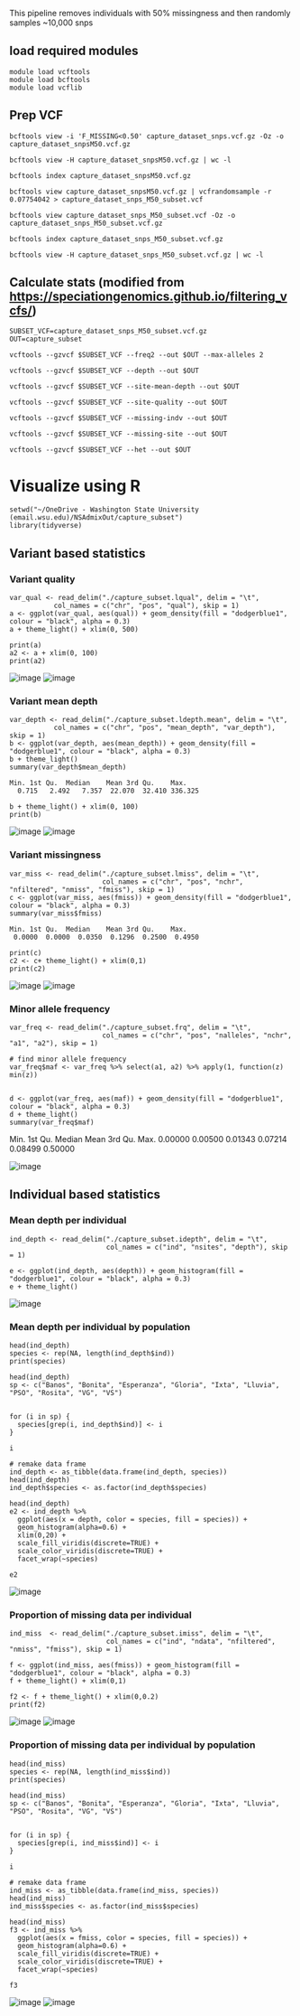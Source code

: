 This pipeline removes individuals with 50% missingness and then randomly samples ~10,000 snps

## load required modules 
```
module load vcftools 
module load bcftools 
module load vcflib
```
## Prep VCF
```
bcftools view -i 'F_MISSING<0.50' capture_dataset_snps.vcf.gz -Oz -o capture_dataset_snpsM50.vcf.gz

bcftools view -H capture_dataset_snpsM50.vcf.gz | wc -l

bcftools index capture_dataset_snpsM50.vcf.gz 

bcftools view capture_dataset_snpsM50.vcf.gz | vcfrandomsample -r 0.07754042 > capture_dataset_snps_M50_subset.vcf

bcftools view capture_dataset_snps_M50_subset.vcf -Oz -o capture_dataset_snps_M50_subset.vcf.gz

bcftools index capture_dataset_snps_M50_subset.vcf.gz

bcftools view -H capture_dataset_snps_M50_subset.vcf.gz | wc -l
```

## Calculate stats (modified from https://speciationgenomics.github.io/filtering_vcfs/) 

```
SUBSET_VCF=capture_dataset_snps_M50_subset.vcf.gz
OUT=capture_subset

vcftools --gzvcf $SUBSET_VCF --freq2 --out $OUT --max-alleles 2

vcftools --gzvcf $SUBSET_VCF --depth --out $OUT

vcftools --gzvcf $SUBSET_VCF --site-mean-depth --out $OUT

vcftools --gzvcf $SUBSET_VCF --site-quality --out $OUT

vcftools --gzvcf $SUBSET_VCF --missing-indv --out $OUT

vcftools --gzvcf $SUBSET_VCF --missing-site --out $OUT

vcftools --gzvcf $SUBSET_VCF --het --out $OUT
```

# Visualize using R
```
setwd("~/OneDrive - Washington State University (email.wsu.edu)/NSAdmixOut/capture_subset")
library(tidyverse)
```
## Variant based statistics

### Variant quality
```
var_qual <- read_delim("./capture_subset.lqual", delim = "\t",
           col_names = c("chr", "pos", "qual"), skip = 1)
a <- ggplot(var_qual, aes(qual)) + geom_density(fill = "dodgerblue1", colour = "black", alpha = 0.3)
a + theme_light() + xlim(0, 500)

print(a)
a2 <- a + xlim(0, 100)
print(a2)
```
![image](https://user-images.githubusercontent.com/71788965/120722907-7ce4dc80-c485-11eb-840c-6b9380d9534e.png)
![image](https://user-images.githubusercontent.com/71788965/120722917-81a99080-c485-11eb-865e-fabe300730e3.png)



### Variant mean depth
```
var_depth <- read_delim("./capture_subset.ldepth.mean", delim = "\t",
           col_names = c("chr", "pos", "mean_depth", "var_depth"), skip = 1)
b <- ggplot(var_depth, aes(mean_depth)) + geom_density(fill = "dodgerblue1", colour = "black", alpha = 0.3)
b + theme_light()
summary(var_depth$mean_depth)
```
```
Min. 1st Qu.  Median    Mean 3rd Qu.    Max. 
  0.715   2.492   7.357  22.070  32.410 336.325 
```

```
b + theme_light() + xlim(0, 100)
print(b)
```
![image](https://user-images.githubusercontent.com/71788965/120722945-91c17000-c485-11eb-906d-3e562e488dce.png)
![image](https://user-images.githubusercontent.com/71788965/120722953-9423ca00-c485-11eb-8da2-9778354d772d.png)


### Variant missingness
```
var_miss <- read_delim("./capture_subset.lmiss", delim = "\t",
                       col_names = c("chr", "pos", "nchr", "nfiltered", "nmiss", "fmiss"), skip = 1)
c <- ggplot(var_miss, aes(fmiss)) + geom_density(fill = "dodgerblue1", colour = "black", alpha = 0.3)
summary(var_miss$fmiss)
```
```
Min. 1st Qu.  Median    Mean 3rd Qu.    Max. 
 0.0000  0.0000  0.0350  0.1296  0.2500  0.4950
```
```
print(c)
c2 <- c+ theme_light() + xlim(0,1)
print(c2)

```
![image](https://user-images.githubusercontent.com/71788965/120723051-cd5c3a00-c485-11eb-9578-f8d691c9e3e9.png)
![image](https://user-images.githubusercontent.com/71788965/120723055-d0572a80-c485-11eb-9ed3-69a4aa6cf9af.png)



### Minor allele frequency
```
var_freq <- read_delim("./capture_subset.frq", delim = "\t",
                       col_names = c("chr", "pos", "nalleles", "nchr", "a1", "a2"), skip = 1)

# find minor allele frequency
var_freq$maf <- var_freq %>% select(a1, a2) %>% apply(1, function(z) min(z))


d <- ggplot(var_freq, aes(maf)) + geom_density(fill = "dodgerblue1", colour = "black", alpha = 0.3)
d + theme_light()
summary(var_freq$maf)
```

Min. 1st Qu.  Median    Mean 3rd Qu.    Max. 
0.00000 0.00500 0.01343 0.07214 0.08499 0.50000 


![image](https://user-images.githubusercontent.com/71788965/120723095-e8c74500-c485-11eb-85fa-e9a08bb0f0a2.png)


## Individual based statistics

### Mean depth per individual
``` 
ind_depth <- read_delim("./capture_subset.idepth", delim = "\t",
                        col_names = c("ind", "nsites", "depth"), skip = 1)

e <- ggplot(ind_depth, aes(depth)) + geom_histogram(fill = "dodgerblue1", colour = "black", alpha = 0.3)
e + theme_light()
```
![image](https://user-images.githubusercontent.com/71788965/120723114-f250ad00-c485-11eb-89e9-a935cb01ab1e.png)


### Mean depth per individual by population
```{r}
head(ind_depth)
species <- rep(NA, length(ind_depth$ind))
print(species)

head(ind_depth)
sp <- c("Banos", "Bonita", "Esperanza", "Gloria", "Ixta", "Lluvia", "PSO", "Rosita", "VG", "VS")


for (i in sp) {
  species[grep(i, ind_depth$ind)] <- i
}

i

# remake data frame
ind_depth <- as_tibble(data.frame(ind_depth, species))
head(ind_depth)
ind_depth$species <- as.factor(ind_depth$species)

head(ind_depth)
e2 <- ind_depth %>%
  ggplot(aes(x = depth, color = species, fill = species)) +
  geom_histogram(alpha=0.6) +
  xlim(0,20) +
  scale_fill_viridis(discrete=TRUE) +
  scale_color_viridis(discrete=TRUE) +
  facet_wrap(~species)

e2
```
![image](https://user-images.githubusercontent.com/71788965/120725187-41004600-c48a-11eb-9d52-f607caa0c2fc.png)



### Proportion of missing data per individual
```{r}
ind_miss  <- read_delim("./capture_subset.imiss", delim = "\t",
                        col_names = c("ind", "ndata", "nfiltered", "nmiss", "fmiss"), skip = 1)

f <- ggplot(ind_miss, aes(fmiss)) + geom_histogram(fill = "dodgerblue1", colour = "black", alpha = 0.3)
f + theme_light() + xlim(0,1)

f2 <- f + theme_light() + xlim(0,0.2)
print(f2)

```
![image](https://user-images.githubusercontent.com/71788965/120726331-b240f880-c48c-11eb-96a2-e44c98e18750.png)
![image](https://user-images.githubusercontent.com/71788965/120726472-fdf3a200-c48c-11eb-8fc4-4ce4c22643b7.png)


### Proportion of missing data per individual by population

```
head(ind_miss)
species <- rep(NA, length(ind_miss$ind))
print(species)

head(ind_miss)
sp <- c("Banos", "Bonita", "Esperanza", "Gloria", "Ixta", "Lluvia", "PSO", "Rosita", "VG", "VS")


for (i in sp) {
  species[grep(i, ind_miss$ind)] <- i
}

i

# remake data frame
ind_miss <- as_tibble(data.frame(ind_miss, species))
head(ind_miss)
ind_miss$species <- as.factor(ind_miss$species)

head(ind_miss)
f3 <- ind_miss %>%
  ggplot(aes(x = fmiss, color = species, fill = species)) +
  geom_histogram(alpha=0.6) +
  scale_fill_viridis(discrete=TRUE) +
  scale_color_viridis(discrete=TRUE) +
  facet_wrap(~species)

f3
```

![image](https://user-images.githubusercontent.com/71788965/120726311-a2291900-c48c-11eb-88d9-015aae261f2b.png)
![image](https://user-images.githubusercontent.com/71788965/120726304-99384780-c48c-11eb-8e00-503e051dbaf0.png)



